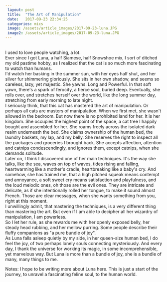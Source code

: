 ```yaml
---
 layout: post
 title:  "The Art of Manipulation"
 date:   2017-09-23 22:34:25
 categories: mics
 image: /assets/article_images/2017-09-23-luna.JPG
 image2: /assets/article_images/2017-09-23-luna.JPG
---
```


<br />
I used to love people watching, a lot. 
<br />
Ever since I got Luna, a half Siamese, half Snowshoe mix, I sort of ditched my old pastime hobby, as I realized that the cat is so much more fascinating to watch than humans. 
<br />
I'd watch her basking in the summer sun, with her eyes half shut, and her silver fur shimmering gloriously. She sits in her own shadow, and seems so careless, lazy, yet majestic. She yawns. Long and Powerful. In that soft yawn, there's a spark of ferocity, a fierce soul, buried deep. Eventually, she rolls over, and stretches herself over the world, like the long summer day, stretching from early morning to late night. 
<br />
I seriously think, that this cat has mastered the art of manipulation. Or perhaps all cats are masters of manipulation. 
When we first met, she wasn't allowed in the bedroom. But now there is no prohibited land for her. It is her kingdom. She occupies the highest point of the space, a cat tree I happily bought and assembled for her. She roams freely across the isolated dark realm underneath the bed. She claims ownership of the human bed, the laundry baskets, my lap, and my belly. She reserves the right to inspect all the packages and groceries I brought back. She accepts affection, attention and catnips condescendingly, and ignores them, except catnips, when she demands solitude. 
<br />
Later on, I think I discovered one of her main techniques. It's the way she talks, like the sea, waves on top of waves, tides rising and falling, heartwarming like a mother's cradle, heartbreaking like a baby's cry. And somehow, she has trained me, that a high pitched squeak means contempt and annoyance, a soft sweet cry means satisfaction and playfulness, and the loud melodic ones, oh those are the evil ones. They are intricate and delicate, as if she intentionally rolled her tongue, to make it sound almost French. Those are clear messages, when she wants something from you, right at this moment. 
<br />
I unwillingly admit, that mastering the techniques, is a very different thing than mastering the art. But even if I am able to decipher all her wizardry of manipulation, I am powerless. 
<br />
So I let her rule, as she rewards me with her openly exposed belly, her steady head rubbing, and her mellow purring. 
Some people describe their fluffy companions as "a pure bundle of joy". 
<br />
As Luna falls asleep quietly by my side, in her queen-size human bed, I do feel the joy, of two perhaps lonely souls connecting mysteriously. And every day, I thank the universe for working its magic, in some incomprehensible, yet marvelous way. But Luna is more than a bundle of joy, she is a bundle of many, many things to me. 



Notes: I hope to be writing more about Luna here. This is just a start of the journey, to unravel a fascinating feline soul, to the human world. 
